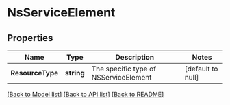 # NsServiceElement

## Properties
Name | Type | Description | Notes
------------ | ------------- | ------------- | -------------
**ResourceType** | **string** | The specific type of NSServiceElement | [default to null]

[[Back to Model list]](../README.md#documentation-for-models) [[Back to API list]](../README.md#documentation-for-api-endpoints) [[Back to README]](../README.md)

